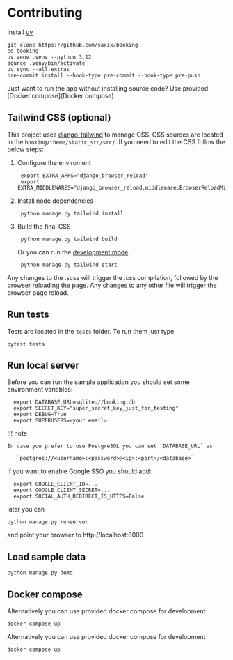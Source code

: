# Contributing


Install [uv](https://docs.astral.sh/uv/getting-started/installation/)


    git clone https://github.com/saxix/booking
    cd booking
    uv venv .venv --python 3.12
    source .venv/bin/activate
    uv sync --all-extras
    pre-commit install --hook-type pre-commit --hook-type pre-push

Just want to run the app without installing source code? Use provided [Docker compose](Docker compose)

## Tailwind CSS (optional)

This project uses [django-tailwind](https://django-tailwind.readthedocs.io/en/latest/installation.html) to manage
CSS. CSS sources are located in the `booking/theme/static_src/src/`.
If you need to edit the CSS follow the below steps:

1. Configure the enviroment

        export EXTRA_APPS="django_browser_reload"
        export EXTRA_MIDDLEWARES="django_browser_reload.middleware.BrowserReloadMiddleware,"

1. Install node dependencies

        python manage.py tailwind install


1. Build the final CSS

        python manage.py tailwind build

    Or you can run the [development mode](https://django-tailwind.readthedocs.io/en/latest/usage.html#running-in-development-mode)

        python manage.py tailwind start

Any changes to the .scss will trigger the .css compilation, followed by the browser reloading the page.
Any changes to any other file will trigger the browser page reload.


## Run tests

Tests are located in the `tests` folder. To run them just type

    pytest tests


## Run local server

Before you can run the sample application you should set some environment variables:

      export DATABASE_URL=sqlite://booking.db
      export SECRET_KEY="super_secret_key_just_for_testing"
      export DEBUG=True
      export SUPERUSERS=<your email>

!!! note

    In case you prefer to use PostgreSQL you can set `DATABASE_URL` as

       `postgres://<username>:<password>@<ip>:<port>/<database>`


if you want to enable Google SSO you should add:

      export GOOGLE_CLIENT_ID=...
      export GOOGLE_CLIENT_SECRET=...
      export SOCIAL_AUTH_REDIRECT_IS_HTTPS=False

later you can


    python manage.py runserver

and point your browser to http://localhost:8000

## Load sample data

    python manage.py demo


## Docker compose

Alternatively you can use provided docker compose for development

    docker compose up

Alternatively you can use provided docker compose for development

    docker compose up
